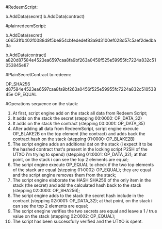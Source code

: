 #RedeemScript:

b.AddData(secret)
b.AddData(contract)


#plainredeemScript: 
 
b.AddData(secret)
c66531fb402f0088d9f5be954cbfededef83a9d3100ef028d57c5aef2dedba3a 

b.AddData(contract)
a820d87584e4523ea6597caa8fa9bf263a0456f525e59955fc7224a832c51053845e87


#PlainSecretContract to redeem: 

OP_SHA256
d87584e4523ea6597caa8fa9bf263a0456f525e59955fc7224a832c51053845e 
OP_EQUAL


#Operations sequence on the stack:
1. At first, script engine add on the stack all data from Redeem Script;
2. It adds on the stack the secret (stepping 00:0000: OP_DATA_32)
3. It adds on the stack the contract (stepping 00:0001: OP_DATA_35)
4. After adding all data from RedeemScript, script engine execute OP_BLAKE2B on the top element (the contract) and adds back the contract hash on the stack (stepping 01:0000: OP_BLAKE2B)
5. The script engine adds an additional dat on the stack (i expect it to be the hashed contract that's present in the locking script P2SH of the UTXO i'm trying to spend) (stepping 01:0001: OP_DATA_32); at that point, on the stack i can see the top 2 elements are equal;
6. The script engine execute OP_EQUAL to check if the two top elements of the stack are equal (stepping 01:0002: OP_EQUAL); they are equal and the script engine removes them from the stack;
7. The script engine elaborate the HASH SHA256 of the only item in the stack (the secret) and add the calculated hash back to the stack (stepping 02:0000: OP_SHA256);
8.  The script engine adds to the stack the secret hash include in the contract (stepping 02:0001: OP_DATA_32); at that point, on the stack i can see the top 2 elements are equal;
9.  The script enegine verifies the two secrets are equal and leave a 1 / true value on the stack (stepping 02:0002: OP_EQUAL);
10. The script has been successfully verified and the UTXO is spent.


